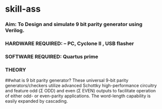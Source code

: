 # skill-ass
### Aim: To Design and simulate 9 bit parity generator using Verilog.
### HARDWARE REQUIRED:  – PC, Cyclone II , USB flasher
### SOFTWARE REQUIRED:   Quartus prime
### THEORY 

##what is 9 bit parity generator?
 These universal 9-bit parity generators/checkers utilize advanced Schottky high-performance circuitry and feature odd (Σ ODD) and even (Σ EVEN) outputs to facilitate operation of either odd- or even-parity applications. The word-length capability is easily expanded by cascading.
 
 
